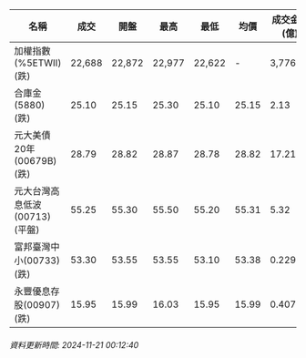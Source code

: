| 名稱 | 成交 | 開盤 | 最高 | 最低 | 均價 | 成交金額(億) | 昨收 | 漲跌幅 | 漲跌 | 總量 | 昨量 | 振幅 |
| -------- | -------- | -------- | -------- |-------- | -------- | -------- |-------- |-------- |-------- | -------- | -------- |-------- |
|加權指數(%5ETWII) (跌)|22,688|22,872|22,977|22,622|-|3,776.34|22,848|0.70%|160.44|7,257,712|0|1.55%|
|合庫金(5880) (跌)|25.10|25.15|25.30|25.10|25.15|2.13|25.45|1.38%|0.35|8,489|9,823|0.79%|
|元大美債20年(00679B) (跌)|28.79|28.82|28.87|28.78|28.82|17.21|28.80|0.03%|0.01|59,693|32,515|0.31%|
|元大台灣高息低波(00713) (平盤)|55.25|55.30|55.50|55.20|55.31|5.32|55.25|0.00%|0.00|9,623|15,175|0.54%|
|富邦臺灣中小(00733) (跌)|53.30|53.55|53.55|53.10|53.38|0.229|53.40|0.19%|0.10|429|1,066|0.84%|
|永豐優息存股(00907) (跌)|15.95|15.99|16.03|15.95|15.99|0.407|15.96|0.06%|0.01|2,543|2,699|0.50%|
###### 資料更新時間: 2024-11-21 00:12:40